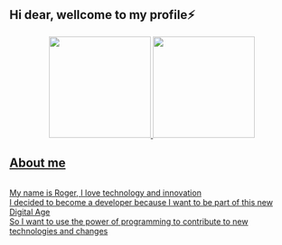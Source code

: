 ## Hi dear, wellcome to my profile⚡
<div align="center">
  <a href="https://github.com/RogerPatiota">
  <img height="180em" src="https://github-readme-stats.vercel.app/api?username=RogerPatriota&show_icons=true&theme=gotham&include_all_commits=true&count_private=true&title_color=40e0d0&icon_color=26867c&border_color=40e0d0&text_color=d8f8f5"/>
  <img height="180em" src="https://github-readme-stats.vercel.app/api/top-langs/?username=RogerPatriota&layout=compact&langs_count=7&theme=gotham&title_color=40e0d0&border_color=40e0d0&icon_color=26867c&text_color=d8f8f5"/>
</div>

## About me
<div style="display: flex;">
  <p>My name is Roger, I love technology and innovation<br>
  I decided to become a developer because I want to be part of this new Digital Age<br>
  So I want to use the power of programming to contribute to new technologies and changes</p>
</div>

